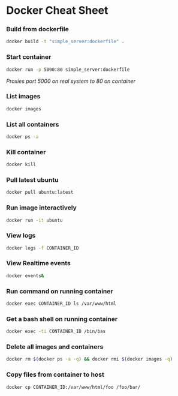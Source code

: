 # Docker Cheat Sheet

### Build from dockerfile

```bash
docker build -t "simple_server:dockerfile" .
```

### Start container

```bash
docker run -p 5000:80 simple_server:dockerfile
```
_Proxies port 5000 on real system to 80 on container_

### List images

```bash
docker images
```

### List all containers

```bash
docker ps -a
```

### Kill container

```bash
docker kill 
```

### Pull latest ubuntu

```bash
docker pull ubuntu:latest
```

### Run image interactively

```bash
docker run -it ubuntu
```

### View logs

```bash
docker logs -f CONTAINER_ID
```

### View Realtime events

```bash
docker events&
```

### Run command on running container

```bash
docker exec CONTAINER_ID ls /var/www/html
```

### Get a bash shell on running container

```bash
docker exec -ti CONTAINER_ID /bin/bas
```

### Delete all images and containers

```bash
docker rm $(docker ps -a -q) && docker rmi $(docker images -q)
```

### Copy files from container to host

```bash
docker cp CONTAINER_ID:/var/www/html/foo /foo/bar/
```
